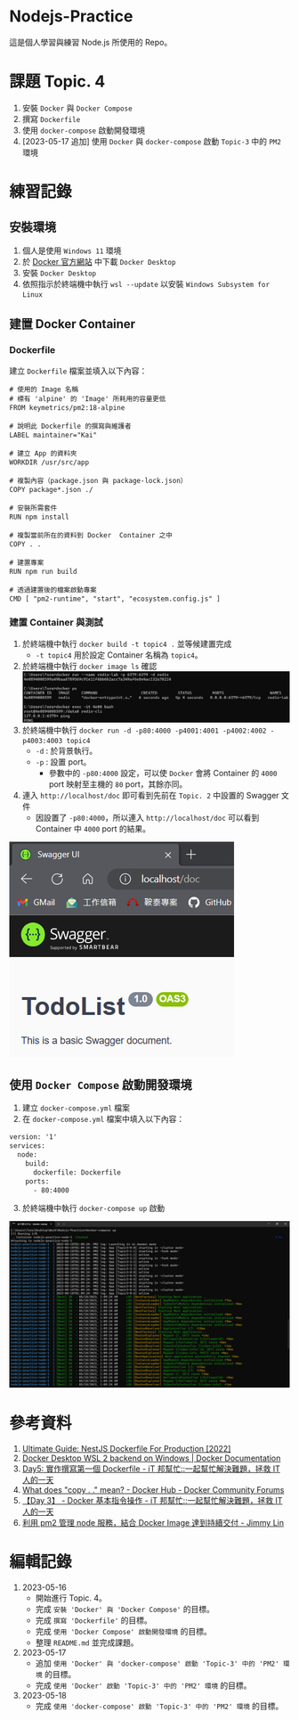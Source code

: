 # Nodejs-Practice
這是個人學習與練習 Node.js 所使用的 Repo。

# 課題 Topic. 4
1. 安裝 `Docker` 與 `Docker Compose`
2. 撰寫 `Dockerfile`
3. 使用 `docker-compose` 啟動開發環境
4. [2023-05-17 追加] 使用 `Docker` 與 `docker-compose` 啟動 `Topic-3` 中的 `PM2` 環境

# 練習記錄
## 安裝環境
1. 個人是使用 `Windows 11` 環境
2. 於 [Docker 官方網站](https://www.docker.com/) 中下載 `Docker Desktop`
3. 安裝 `Docker Desktop`
4. 依照指示於終端機中執行 `wsl --update` 以安裝 `Windows Subsystem for Linux`

## 建置 Docker Container
### Dockerfile
建立 `Dockerfile` 檔案並填入以下內容：
```
# 使用的 Image 名稱
# 標有 'alpine' 的 'Image' 所耗用的容量更低
FROM keymetrics/pm2:18-alpine

# 說明此 Dockerfile 的撰寫與維護者
LABEL maintainer="Kai"

# 建立 App 的資料夾
WORKDIR /usr/src/app

# 複製內容（package.json 與 package-lock.json）
COPY package*.json ./

# 安裝所需套件
RUN npm install

# 複製當前所在的資料到 Docker  Container 之中
COPY . .

# 建置專案
RUN npm run build

# 透過建置後的檔案啟動專案
CMD [ "pm2-runtime", "start", "ecosystem.config.js" ]
```

### 建置 Container 與測試
1. 於終端機中執行 `docker build -t topic4 .` 並等候建置完成
    - `-t topic4` 用於設定 Container 名稱為 `topic4`。
2. 於終端機中執行 `docker image ls` 確認
![Docker  Container 建置結果](Image/01.png)
3. 於終端機中執行 `docker run -d -p80:4000 -p4001:4001 -p4002:4002 -p4003:4003 topic4`
    - `-d` : 於背景執行。
    - `-p` : 設置 port。
        - 參數中的 `-p80:4000` 設定，可以使 `Docker` 會將 Container 的 `4000` port 映射至主機的 `80` port，其餘亦同。
4. 連入 `http://localhost/doc` 即可看到先前在 `Topic. 2` 中設置的 Swagger 文件
    - 因設置了 `-p80:4000`，所以連入 `http://localhost/doc` 可以看到 Container 中 `4000` port 的結果。

![連入透過 Docker 啟動的專案](Image/02.png)

## 使用 `Docker Compose` 啟動開發環境
1. 建立 `docker-compose.yml` 檔案
2. 在 `docker-compose.yml` 檔案中填入以下內容：
```
version: '1'
services:
  node:
    build:
      dockerfile: Dockerfile
    ports:
      - 80:4000
```
3. 於終端機中執行 `docker-compose up` 啟動

![使用 Docker Compose 啟動成功](Image/03.png)

# 參考資料
1. [Ultimate Guide: NestJS Dockerfile For Production [2022]](https://www.tomray.dev/nestjs-docker-production)
2. [Docker Desktop WSL 2 backend on Windows | Docker Documentation](https://docs.docker.com/desktop/windows/wsl/)
3. [Day5: 實作撰寫第一個 Dockerfile - iT 邦幫忙::一起幫忙解決難題，拯救 IT 人的一天](https://ithelp.ithome.com.tw/articles/10191016)
4. [What does "copy . ." mean? - Docker Hub - Docker Community Forums](https://forums.docker.com/t/what-does-copy-mean/74121/6)
5. [【Day 3】 -  Docker 基本指令操作 - iT 邦幫忙::一起幫忙解決難題，拯救 IT 人的一天](https://ithelp.ithome.com.tw/articles/10186431)
6. [利用 pm2 管理 node 服務，結合 Docker Image 達到持續交付 - Jimmy Lin](https://jimmylin212.github.io/post/0008_cicd_with_docker_pm2/)

# 編輯記錄
1. 2023-05-16
    - 開始進行 Topic. 4。
    - 完成 `安裝 'Docker' 與 'Docker Compose'` 的目標。
    - 完成 `撰寫 'Dockerfile'` 的目標。
    - 完成 `使用 'Docker Compose' 啟動開發環境` 的目標。
    - 整理 `README.md` 並完成課題。
2. 2023-05-17
    - 追加 `使用 'Docker' 與 'docker-compose' 啟動 'Topic-3' 中的 'PM2' 環境` 的目標。
    - 完成 `使用 'Docker' 啟動 'Topic-3' 中的 'PM2' 環境` 的目標。
3. 2023-05-18
    - 完成 `使用 'docker-compose' 啟動 'Topic-3' 中的 'PM2' 環境` 的目標。